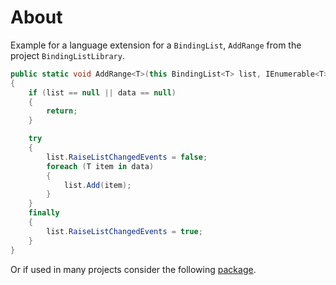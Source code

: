 ﻿# About

Example for a language extension for a `BindingList`, `AddRange` from the project `BindingListLibrary`.

```csharp
public static void AddRange<T>(this BindingList<T> list, IEnumerable<T> data)
{
    if (list == null || data == null)
    {
        return;
    }

    try
    {
        list.RaiseListChangedEvents = false;
        foreach (T item in data)
        {
            list.Add(item);
        }
    }
    finally
    {
        list.RaiseListChangedEvents = true;
    }
}
```

Or if used in many projects consider the following [package](https://www.nuget.org/packages/BindingListLibrary/).